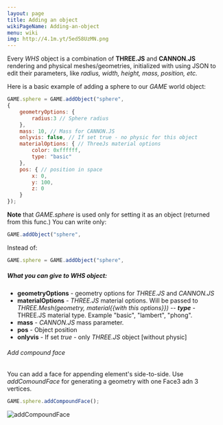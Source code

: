 ```yaml
---
layout: page
title: Adding an object
wikiPageName: Adding-an-object
menu: wiki
img: http://4.1m.yt/5ed58UzMN.png
---
```


Every *WHS* object is a combination of **THREE.JS** and **CANNON.JS** rendering and physical meshes/geometries, initialized with using JSON to edit their parameters, like *radius, width, height, mass, position, etc.*

Here is a basic example of adding a sphere to our *GAME* world object:

```javascript
GAME.sphere = GAME.addObject("sphere",
{
    geometryOptions: {
        radius:3 // Sphere radius
    },
    mass: 10, // Mass for CANNON.JS
    onlyvis: false, // If set true - no physic for this object
    materialOptions: { // ThreeJs material options
        color: 0xffffff,
        type: "basic"
    },
    pos: { // position in space
        x: 0,
        y: 100,
        z: 0
    }
});
```

**Note** that *GAME.sphere* is used only for setting it as an object (returned from this func.)
You can write only:
```javascript
GAME.addObject("sphere",
```

Instead of: 
```javascript
GAME.sphere = GAME.addObject("sphere",
```

##### What you can give to *WHS* object:

- **geometryOptions** - geometry options for *THREE.JS* and *CANNON.JS*
- **materialOptions** - *THREE.JS* material options. Will be passed to *THREE.Mesh(geometry, material{{with this options}})*
--    ***type*** - THREE.JS material type. Example "basic", "lambert", "phong".
- **mass** - *CANNON.JS* mass parameter.
- **pos** - Object position
- **onlyvis** - If set *true* - only *THREE.JS* object [without physic]


###### Add compound face

You can add a face for appending element's side-to-side.
Use *addComoundFace* for generating a geometry with one Face3 adn 3 vertices.

```javascript
GAME.sphere.addCompoundFace();
```
![addCompoundFace](http://4.1m.yt/5ed58UzMN.png)
